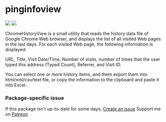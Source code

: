 # pinginfoview
[![](https://img.shields.io/chocolatey/v/pinginfoview?color=green&label=pinginfoview)](https://chocolatey.org/packages/pinginfoview) [![](https://img.shields.io/chocolatey/dt/pinginfoview)](https://chocolatey.org/packages/pinginfoview)

ChromeHistoryView is a small utility that reads the history data file of Google Chrome 
Web browser, and displays the list of all visited Web pages in the last days. For each 
visited Web page, the following information is displayed:

URL, Title, Visit Date/Time, Number of visits, number of times that the user typed this 
address (Typed Count), Referrer, and Visit ID. 

You can select one or more history items, and them export them into html/xml/csv/text 
file, or copy the information to the clipboard and paste it into Excel.

### Package-specific issue
If this package isn't up-to-date for some days, [Create an issue](https://github.com/tunisiano187/chocolatey-packages/issues/new)
Support me on [Patreon](https://www.patreon.com/bePatron?u=39585820)